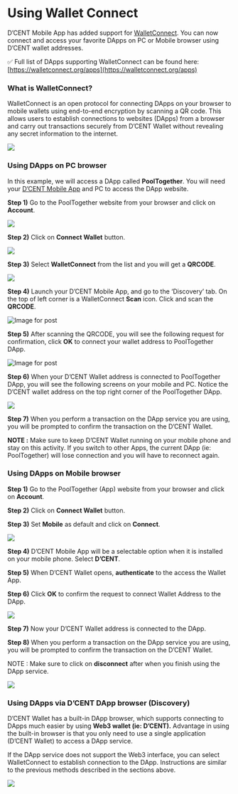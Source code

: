 # Using Wallet Connect

D’CENT Mobile App has added support for [WalletConnect](https://walletconnect.org/). You can now connect and access your favorite DApps on PC or Mobile browser using D’CENT wallet addresses.

✅ Full list of DApps supporting WalletConnect can be found here: [https://walletconnect.org/apps](https://walletconnect.org/apps)

### What is WalletConnect?

WalletConnect is an open protocol for connecting DApps on your browser to mobile wallets using end-to-end encryption by scanning a QR code. This allows users to establish connections to websites \(DApps\) from a browser and carry out transactions securely from D’CENT Wallet without revealing any secret information to the internet.

![](../../.gitbook/assets/2.png)



### Using DApps on PC browser

In this example, we will access a DApp called **PoolTogether**. You will need your [D’CENT Mobile App](https://play.google.com/store/apps/details?id=com.kr.iotrust.dcent.wallet&utm_source=dcentwallet&utm_campaign=mobileapp) and PC to access the DApp website.

**Step 1\)** Go to the PoolTogether website from your browser and click on **Account**.

![](../../.gitbook/assets/3.png)

**Step 2\)** Click on **Connect Wallet** button.

![](../../.gitbook/assets/4.png)

**Step 3\)** Select **WalletConnect** from the list and you will get a **QRCODE**. 

![](../../.gitbook/assets/5.png)

**Step 4\)** Launch your D’CENT Mobile App, and go to the ‘Discovery’ tab. On the top of left corner is a WalletConnect **Scan** icon. Click and scan the **QRCODE**.

![Image for post](https://miro.medium.com/max/361/1*WR1WjrpTd6RLWA5R4bLvSA.png)

**Step 5\)** After scanning the QRCODE, you will see the following request for confirmation, click **OK** to connect your wallet address to PoolTogether DApp.

![Image for post](https://miro.medium.com/max/363/1*kKbm-tO_Q7p6HGh7BJVvpQ.png)

**Step 6\)** When your D’CENT Wallet address is connected to PoolTogether DApp, you will see the following screens on your mobile and PC. Notice the D’CENT wallet address on the top right corner of the PoolTogether DApp.

![](../../.gitbook/assets/8.png)

**Step 7\)** When you perform a transaction on the DApp service you are using, you will be prompted to confirm the transaction on the D’CENT Wallet.

**NOTE :** Make sure to keep D’CENT Wallet running on your mobile phone and stay on this activity. If you switch to other Apps, the current DApp \(ie: PoolTogether\) will lose connection and you will have to reconnect again.

### Using DApps on Mobile browser

**Step 1\)** Go to the PoolTogether \(App\) website from your browser and click on **Account**.

**Step 2\)** Click on **Connect Wallet** button.

**Step 3\)** Set **Mobile** as default and click on **Connect**.

![](../../.gitbook/assets/9.png)

**Step 4\)** D’CENT Mobile App will be a selectable option when it is installed on your mobile phone. Select **D’CENT**.

**Step 5\)** When D’CENT Wallet opens, **authenticate** to the access the Wallet App.

**Step 6\)** Click **OK** to confirm the request to connect Wallet Address to the DApp.

![](../../.gitbook/assets/10.png)

**Step 7\)** Now your D’CENT Wallet address is connected to the DApp.

**Step 8\)** When you perform a transaction on the DApp service you are using, you will be prompted to confirm the transaction on the D’CENT Wallet.

NOTE : Make sure to click on **disconnect** after when you finish using the DApp service.

![](../../.gitbook/assets/11.png)

### Using DApps via D’CENT DApp browser \(Discovery\)

D’CENT Wallet has a built-in DApp browser, which supports connecting to DApps much easier by using **Web3 wallet \(ie: D’CENT\).** Advantage in using the built-in browser is that you only need to use a single application \(D’CENT Wallet\) to access a DApp service.

If the DApp service does not support the Web3 interface, you can select WalletConnect to establish connection to the DApp. Instructions are similar to the previous methods described in the sections above.  


![](../../.gitbook/assets/12.png)

